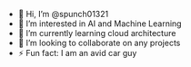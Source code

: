 - 👋 Hi, I’m @spunch01321
- 👀 I’m interested in AI and Machine Learning
- 🌱 I’m currently learning cloud architecture
- 💞️ I’m looking to collaborate on any projects
- ⚡ Fun fact: I am an avid car guy

<!---
spunch01321/spunch01321 is a ✨ special ✨ repository because its `README.md` (this file) appears on your GitHub profile.
You can click the Preview link to take a look at your changes.
--->
